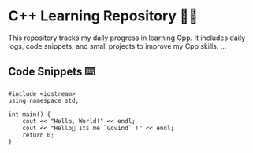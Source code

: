 # C++ Learning Repository 🍵🍵

This repository tracks my daily progress in learning Cpp. It includes daily logs, code snippets, and small projects to improve my Cpp skills.
...

## Code Snippets ⌨️

```
#include <iostream>
using namespace std;

int main() {
    cout << "Hello, World!" << endl;
    cout << "Hello👋 Its me `Govind` !" << endl;
    return 0;
}
```
<br>
